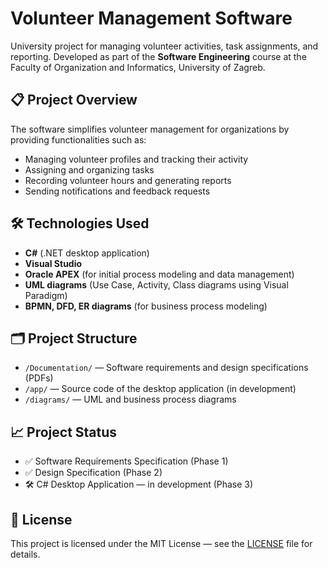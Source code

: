 # Volunteer Management Software

University project for managing volunteer activities, task assignments, and reporting. Developed as part of the **Software Engineering** course at the Faculty of Organization and Informatics, University of Zagreb.

## 📋 Project Overview
The software simplifies volunteer management for organizations by providing functionalities such as:
- Managing volunteer profiles and tracking their activity
- Assigning and organizing tasks
- Recording volunteer hours and generating reports
- Sending notifications and feedback requests

## 🛠️ Technologies Used
- **C#** (.NET desktop application)
- **Visual Studio**
- **Oracle APEX** (for initial process modeling and data management)
- **UML diagrams** (Use Case, Activity, Class diagrams using Visual Paradigm)
- **BPMN, DFD, ER diagrams** (for business process modeling)

## 🗂️ Project Structure
- `/Documentation/` — Software requirements and design specifications (PDFs)
- `/app/` — Source code of the desktop application (in development)
- `/diagrams/` — UML and business process diagrams

## 📈 Project Status
- ✅ Software Requirements Specification (Phase 1)
- ✅ Design Specification (Phase 2)
- 🛠️ C# Desktop Application — in development (Phase 3)

## 📄 License
This project is licensed under the MIT License — see the [LICENSE](./LICENSE) file for details.
